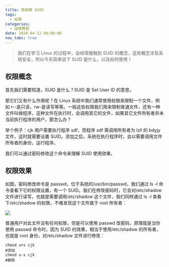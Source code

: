 ```yaml
---
title: 简单聊 SUID
tags:
  - 权限
categories:
  - 运维教程
date: 2020-04-12 00:00:00
nav_tabs: true
---
```


> 我们在学习 Linux 的过程中，会经常接触到 SUID 的概念，这些概念涉及系统安全，所以今天简单说下 SUID 是什么，以及如何使用！

<!-- more -->

## 权限概念

首先我们需要知道，SUID 是什么？SUID 是 Set User ID 的意思。

那它们又有什么作用呢？在 Linux 系统中我们通常使用权限来限制一个文件，例如 r--是只读，rw-是读写等等。一般这些权限我们用来限制普通文件，还有一种文件叫做程序，这种文件在执行时，会调用其它的文件，如果其它文件所有者并未当前执行程序的用户，那怎么办？

举个例子：cjk 用户需要执行程序 sdf，而程序 sdf 需调用所有者为 lzll 的 bdyjy 文件，这时就需要设置 SUID。添加之后，系统在执行程序时，会以需要调用文件所有者的身份，运行程序。

我们可以通过密码修改这个命令来理解 SUID 使用效果。

## 权限效果

如图，密码修改命令是 passwd，位于系统的/usr/bin/passwd，我们通过 ls -l 命令查看下它的权限设置，有一个 SUID。我们在修改密码时，它会对/etc/shadow 文件进行读写，也就是需要调用/etc/shadow 这个文件，我们同样通过 ls -l 查看下/etc/shadow 的权限，不难发现这个文件属于 root 所有者：

![](https://cdn.dusays.com/2020/04/210-1.jpg)

普通用户对此文件没有任何权限，但是可以使用 passwd 改密码，原理就是当你使用 passwd 命令时，因为 SUID 的效果，相当于使用/etc/shadow 的所有者，也就是 root 身份，对/etc/shadow 文件进行修改：

```
chmod u+s cjk
#添加
chmod u-s cjk
#删除
```